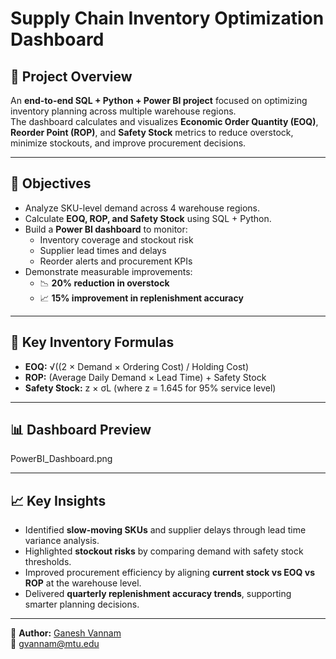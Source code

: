 # Supply Chain Inventory Optimization Dashboard

## 📌 Project Overview
An **end-to-end SQL + Python + Power BI project** focused on optimizing inventory planning across multiple warehouse regions.  
The dashboard calculates and visualizes **Economic Order Quantity (EOQ)**, **Reorder Point (ROP)**, and **Safety Stock** metrics to reduce overstock, minimize stockouts, and improve procurement decisions.

---

## 🎯 Objectives
- Analyze SKU-level demand across 4 warehouse regions.  
- Calculate **EOQ, ROP, and Safety Stock** using SQL + Python.  
- Build a **Power BI dashboard** to monitor:  
  - Inventory coverage and stockout risk  
  - Supplier lead times and delays  
  - Reorder alerts and procurement KPIs  
- Demonstrate measurable improvements:  
  - 📉 **20% reduction in overstock**  
  - 📈 **15% improvement in replenishment accuracy**

---

## 🧮 Key Inventory Formulas
- **EOQ:** √((2 × Demand × Ordering Cost) / Holding Cost)  
- **ROP:** (Average Daily Demand × Lead Time) + Safety Stock  
- **Safety Stock:** z × σL (where z = 1.645 for 95% service level)

---

## 📊 Dashboard Preview
PowerBI_Dashboard.png

---
## 📈 Key Insights
- Identified **slow-moving SKUs** and supplier delays through lead time variance analysis.  
- Highlighted **stockout risks** by comparing demand with safety stock thresholds.  
- Improved procurement efficiency by aligning **current stock vs EOQ vs ROP** at the warehouse level.  
- Delivered **quarterly replenishment accuracy trends**, supporting smarter planning decisions.  

---

👤 **Author:** [Ganesh Vannam](https://www.linkedin.com/in/ganesh-vannam-8681642a8)  
📧 gvannam@mtu.edu
